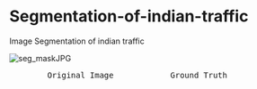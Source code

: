 # Segmentation-of-indian-traffic
Image Segmentation of indian traffic


![seg_maskJPG](https://user-images.githubusercontent.com/20677278/175267215-12804a16-50b8-4dc4-b4a8-932118f241b8.JPG)
<pre>
        Original_Image            Ground Truth              Predicted Mask
</pre>
